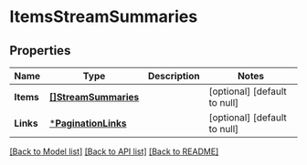 # ItemsStreamSummaries

## Properties
Name | Type | Description | Notes
------------ | ------------- | ------------- | -------------
**Items** | [**[]StreamSummaries**](StreamSummaries.md) |  | [optional] [default to null]
**Links** | [***PaginationLinks**](PaginationLinks.md) |  | [optional] [default to null]

[[Back to Model list]](../README.md#documentation-for-models) [[Back to API list]](../README.md#documentation-for-api-endpoints) [[Back to README]](../README.md)



